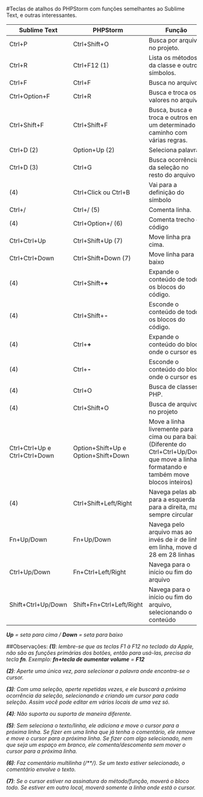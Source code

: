 #Teclas de atalhos do PHPStorm com funções semelhantes ao Sublime Text, e outras interessantes.

Sublime Text   |PHPStorm |Função
---------------|---------|-------------
Ctrl+P         |Ctrl+Shift+O |Busca por arquivos no projeto.
Ctrl+R         |Ctrl+F12 (1) |Lista os métodos da classe e outros símbolos.
Ctrl+F         |Ctrl+F    |Busca no arquivo.
Ctrl+Option+F  |Ctrl+R    |Busca e troca os valores no arquivo.
Ctrl+Shift+F   |Ctrl+Shift+F|Busca, busca e troca e outros em um determinado caminho com várias regras.
Ctrl+D (2)     |Option+Up (2) | Seleciona palavra
Ctrl+D (3)     |Ctrl+G |Busca ocorrências da seleção no resto do arquivo
(4)            |Ctrl+Click ou Ctrl+B|Vai para a definição do símbolo
Ctrl+/         |Ctrl+/ (5) |Comenta linha.
(4)            |Ctrl+Option+/ (6)|Comenta trecho de código
Ctrl+Ctrl+Up|Ctrl+Shift+Up (7)|Move linha pra cima.
Ctrl+Ctrl+Down |Ctrl+Shift+Down (7)|Move linha para baixo
(4)            |Ctrl+Shift+__+__|Expande o conteúdo de todos os blocos do código.
(4)            |Ctrl+Shift+__-__|Esconde o conteúdo de todos os blocos do código.
(4)            |Ctrl+__+__|Expande o conteúdo do bloco onde o cursor está.
(4)            |Ctrl+__-__|Esconde o conteúdo do bloco onde o cursor está.
(4)            |Ctrl+O |Busca de classes PHP.
(4)            |Ctrl+Shift+O |Busca de arquivos no projeto
Ctrl+Ctrl+Up e Ctrl+Ctrl+Down           |Option+Shift+Up e Option+Shift+Down |Move a linha livremente para cima ou para baixo (Diferente do Ctrl+Ctrl+Up/Down que move a linha formatando e também move blocos inteiros)
(4)            |Ctrl+Shift+Left/Right |Navega pelas abas para a esquerda e para a direita, mas sempre circular
Fn+Up/Down     |Fn+Up/Down           |Navega pelo arquivo mas ao invés de ir de linha em linha, move de 28 em 28 linhas
Ctrl+Up/Down   |Fn+Ctrl+Left/Right    |Navega para o início ou fim do arquivo
Shift+Ctrl+Up/Down   |Shift+Fn+Ctrl+Left/Right    |Navega para o início ou fim do arquivo, selecionando o conteúdo


*__Up__ = seta para cima / __Down__ = seta para baixo*


##Observações:
*__(1)__: lembre-se que as teclas F1 à F12 no teclado da Apple, não são as funções primárias dos botões, então para usá-las, precisa da tecla __fn__. Exemplo: __fn+tecla de aumentar volume__ = __F12__*

*__(2)__: Aperte uma única vez, para selecionar a palavra onde encontra-se o cursor.*

*__(3)__: Com uma seleção, aperte repetidas vezes, e ele buscará a próxima ocorrência da seleção, selecionando e criando um cursor para cada seleção. Assim você pode editar em vários locais de uma vez só.*

*__(4)__: Não suporta ou suporta de maneira diferente.*

*__(5)__: Sem seleciona o texto/linha, ele adiciona e move o cursor para a próxima linha. Se fizer em uma linha que já tenha o comentário, ele remove e move o cursor para a próxima linha. Se fizer com algo selecionado, nem que seja um espaço em branco, ele comenta/descomenta sem mover o cursor para a próxima linha.*

*__(6)__: Faz comentário multilinha (/**/). Se um texto estiver selecionado, o comentário envolve o texto.*

*__(7)__: Se o cursor estiver na assinatura do método/função, moverá o bloco todo. Se estiver em outro local, moverá somente a linha onde está o cursor.*

